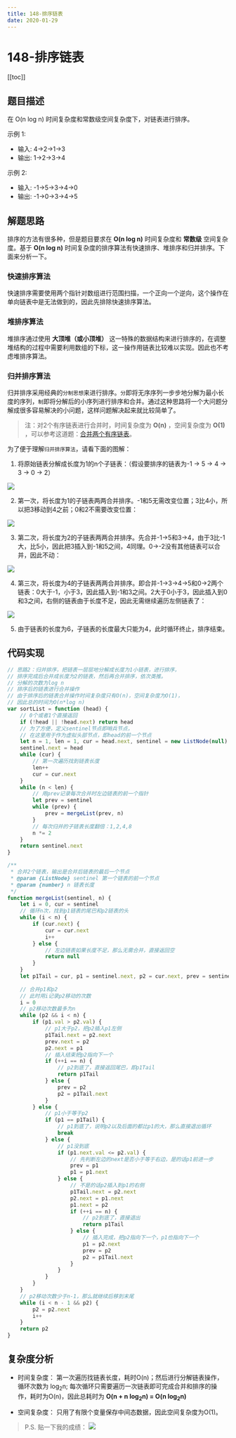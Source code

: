 ```yaml
---
title: 148-排序链表
date: 2020-01-29
---
```

# 148-排序链表
[[toc]]

## 题目描述
在 O(n log n) 时间复杂度和常数级空间复杂度下，对链表进行排序。


示例 1:
- 输入: 4->2->1->3
- 输出: 1->2->3->4

示例 2:
- 输入: -1->5->3->4->0
- 输出: -1->0->3->4->5

## 解题思路
排序的方法有很多种，但是题目要求在 **O(n log n)** 时间复杂度和 **常数级** 空间复杂度。基于 **O(n log n)** 时间复杂度的排序算法有快速排序、堆排序和归并排序。下面来分析一下。

### 快速排序算法
快速排序需要使用两个指针对数组进行范围扫描，一个正向一个逆向，这个操作在单向链表中是无法做到的，因此先排除快速排序算法。

### 堆排序算法
堆排序通过使用 **大顶堆（或小顶堆）** 这一特殊的数据结构来进行排序的，在调整堆结构的过程中需要利用数组的下标，这一操作用链表比较难以实现。因此也不考虑堆排序算法。

### 归并排序算法
归并排序采用经典的`分制思想`来进行排序。`分`即将无序序列一步步地分解为最小长度的序列，`制`即将分解后的小序列进行排序和合并。通过这种思路将一个大问题分解成很多容易解决的小问题，这样问题解决起来就比较简单了。

> 注：对2个有序链表进行合并时，时间复杂度为 **O(n)** ，空间复杂度为 **O(1)** ，可以参考这道题：[合并两个有序链表](https://leetcode-cn.com/problems/merge-two-sorted-lists)。

为了便于理解`归并排序算法`，请看下面的图解：

1. 将原始链表分解成长度为1的n个子链表：（假设要排序的链表为-1 -> 5 -> 4 -> 3 -> 0 -> 2）

![](./images/2020-01-29-18-04-07.png)

2. 第一次，将长度为1的子链表两两合并排序。-1和5无需改变位置；3比4小，所以把3移动到4之前；0和2不需要改变位置：

![](./images/2020-01-29-18-03-40.png)

3. 第二次，将长度为2的子链表两两合并排序。先合并-1->5和3->4，由于3比-1大，比5小，因此把3插入到-1和5之间，4同理。0->-2没有其他链表可以合并，因此不动：

![](./images/2020-01-29-18-06-27.png)

4. 第三次，将长度为4的子链表两两合并排序。即合并-1->3->4->5和0->2两个链表：0大于-1，小于3，因此插入到-1和3之间。2大于0小于3，因此插入到0和3之间，右侧的链表由于长度不足，因此无需继续遍历左侧链表了：

![](./images/2020-01-29-18-09-04.png)

5. 由于链表的长度为6，子链表的长度最大只能为4，此时循环终止，排序结束。

## 代码实现
```javascript
// 思路2：归并排序，把链表一层层地分解成长度为1小链表，进行排序，
// 排序完成后合并成长度为2的链表，然后再合并排序，依次类推。
// 分解的次数为log n
// 排序后的链表进行合并操作
// 由于排序后的链表合并操作时间复杂度只有O(n)，空间复杂度为O(1)，
// 因此总的时间为O(n*log n)
var sortList = function (head) {
    // 0个或者1个直接返回
    if (!head || !head.next) return head
    // 为了方便，定义sentinel节点即哨兵节点，
    // 在这里用于作为虚拟头部节点，即head的前一个节点
    let n = 1, len = 1, cur = head.next, sentinel = new ListNode(null)
    sentinel.next = head
    while (cur) {
        // 第一次遍历找到链表长度
        len++
        cur = cur.next
    }
    while (n < len) {
        // 用prev记录每次合并时左边链表的前一个指针
        let prev = sentinel
        while (prev) {
            prev = mergeList(prev, n)
        }
        // 每次归并的子链表长度翻倍：1,2,4,8
        n *= 2
    }
    return sentinel.next
}

/**
 * 合并2个链表，输出是合并后链表的最后一个节点
 * @param {ListNode} sentinel 第一个链表的前一个节点
 * @param {number} n 链表长度
 */
function mergeList(sentinel, n) {
    let i = 0, cur = sentinel
    // 循环n次，找到p1链表的尾巴和p2链表的头
    while (i < n) {
        if (cur.next) {
            cur = cur.next
            i++
        } else {
            // 左边链表如果长度不足，那么无需合并，直接返回空
            return null
        }
    }
    let p1Tail = cur, p1 = sentinel.next, p2 = cur.next, prev = sentinel
    
    // 合并p1和p2
    // 此时用i记录p2移动的次数
    i = 0
    // p2移动次数最多为n
    while (p2 && i < n) {
        if (p1.val > p2.val) {
            // p1大于p2，把p2插入p1左侧
            p1Tail.next = p2.next
            prev.next = p2
            p2.next = p1
            // 插入结束把p2指向下一个
            if (++i == n) {
                // p2到底了，直接返回尾巴，即p1Tail
                return p1Tail
            } else {
                prev = p2
                p2 = p1Tail.next
            }
        } else {
            // p1小于等于p2
            if (p1 == p1Tail) {
                // p1到底了，说明p2以及后面的都比p1的大，那么直接退出循环
                break
            } else {
                // p1没到底
                if (p1.next.val <= p2.val) {
                    // 先判断左边的next是否小于等于右边，是的话p1前进一步
                    prev = p1
                    p1 = p1.next
                } else {
                    // 不是的话p2插入到p1的右侧
                    p1Tail.next = p2.next
                    p2.next = p1.next
                    p1.next = p2
                    if (++i == n) {
                        // p2到底了，直接退出
                        return p1Tail
                    } else {
                        // 插入完成，把p2指向下一个，p1也指向下一个
                        p1 = p2.next
                        prev = p2
                        p2 = p1Tail.next
                    }
                }
            }
        }
    }
    // p2移动次数少于n-1，那么就继续后移到末尾
    while (i < n - 1 && p2) {
        p2 = p2.next
        i++
    }
    return p2
}
```

## 复杂度分析
- 时间复杂度：
    第一次遍历找链表长度，耗时O(n)；然后进行分解链表操作，循环次数为 log<sub>2</sub>n; 每次循环只需要遍历一次链表即可完成合并和排序的操作，耗时为O(n)，因此总耗时为 **O(n + n log<sub>2</sub>n) = O(n log<sub>2</sub>n)**

- 空间复杂度：
    只用了有限个变量保存中间态数据，因此空间复杂度为O(1)。

>P.S. 贴一下我的成绩：
![](./images/2020-01-29-18-21-03.png)